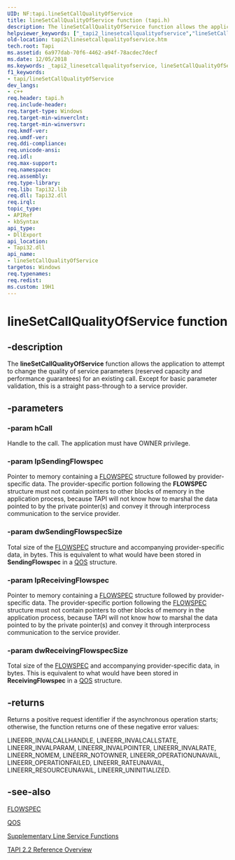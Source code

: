 ```yaml
---
UID: NF:tapi.lineSetCallQualityOfService
title: lineSetCallQualityOfService function (tapi.h)
description: The lineSetCallQualityOfService function allows the application to attempt to change the quality of service parameters (reserved capacity and performance guarantees) for an existing call.helpviewer_keywords: ["_tapi2_linesetcallqualityofservice","lineSetCallQualityOfService","lineSetCallQualityOfService function [TAPI 2.2]","tapi/lineSetCallQualityOfService","tapi2.linesetcallqualityofservice"]
old-location: tapi2\linesetcallqualityofservice.htm
tech.root: Tapi
ms.assetid: 6a977dab-70f6-4462-a94f-78acdec7decf
ms.date: 12/05/2018
ms.keywords: _tapi2_linesetcallqualityofservice, lineSetCallQualityOfService, lineSetCallQualityOfService function [TAPI 2.2], tapi/lineSetCallQualityOfService, tapi2.linesetcallqualityofservice
f1_keywords:
- tapi/lineSetCallQualityOfService
dev_langs:
- c++
req.header: tapi.h
req.include-header: 
req.target-type: Windows
req.target-min-winverclnt: 
req.target-min-winversvr: 
req.kmdf-ver: 
req.umdf-ver: 
req.ddi-compliance: 
req.unicode-ansi: 
req.idl: 
req.max-support: 
req.namespace: 
req.assembly: 
req.type-library: 
req.lib: Tapi32.lib
req.dll: Tapi32.dll
req.irql: 
topic_type:
- APIRef
- kbSyntax
api_type:
- DllExport
api_location:
- Tapi32.dll
api_name:
- lineSetCallQualityOfService
targetos: Windows
req.typenames: 
req.redist: 
ms.custom: 19H1
---
```


# lineSetCallQualityOfService function


## -description


The 
<b>lineSetCallQualityOfService</b> function allows the application to attempt to change the quality of service parameters (reserved capacity and performance guarantees) for an existing call. Except for basic parameter validation, this is a straight pass-through to a service provider.


## -parameters




### -param hCall

Handle to the call. The application must have OWNER privilege.


### -param lpSendingFlowspec

Pointer to memory containing a 
<a href="https://docs.microsoft.com/windows/desktop/api/qos/ns-qos-flowspec">FLOWSPEC</a> structure followed by provider-specific data. The provider-specific portion following the <b>FLOWSPEC</b> structure must not contain pointers to other blocks of memory in the application process, because TAPI will not know how to marshal the data pointed to by the private pointer(s) and convey it through interprocess communication to the service provider.


### -param dwSendingFlowspecSize

Total size of the <a href="https://docs.microsoft.com/windows/desktop/api/qos/ns-qos-flowspec">FLOWSPEC</a> structure and accompanying provider-specific data, in bytes. This is equivalent to what would have been stored in <b>SendingFlowspec</b> in a 
<a href="https://docs.microsoft.com/windows/win32/api/winsock2/ns-winsock2-qos">QOS</a> structure. 


### -param lpReceivingFlowspec

Pointer to memory containing a <a href="https://docs.microsoft.com/windows/desktop/api/qos/ns-qos-flowspec">FLOWSPEC</a> structure followed by provider-specific data. The provider-specific portion following the <a href="https://docs.microsoft.com/windows/desktop/api/qos/ns-qos-flowspec">FLOWSPEC</a> structure must not contain pointers to other blocks of memory in the application process, because TAPI will not know how to marshal the data pointed to by the private pointer(s) and convey it through interprocess communication to the service provider.


### -param dwReceivingFlowspecSize

Total size of the <a href="https://docs.microsoft.com/windows/desktop/api/qos/ns-qos-flowspec">FLOWSPEC</a> and accompanying provider-specific data, in bytes. This is equivalent to what would have been stored in <b>ReceivingFlowspec</b> in a <a href="https://docs.microsoft.com/windows/win32/api/winsock2/ns-winsock2-qos">QOS</a> structure. 


## -returns



Returns a positive request identifier if the asynchronous operation starts; otherwise, the function returns one of these negative error values:

LINEERR_INVALCALLHANDLE, LINEERR_INVALCALLSTATE, LINEERR_INVALPARAM, LINEERR_INVALPOINTER, LINEERR_INVALRATE, LINEERR_NOMEM, LINEERR_NOTOWNER, LINEERR_OPERATIONUNAVAIL, LINEERR_OPERATIONFAILED, LINEERR_RATEUNAVAIL, LINEERR_RESOURCEUNAVAIL, LINEERR_UNINITIALIZED.




## -see-also




<a href="https://docs.microsoft.com/windows/desktop/api/qos/ns-qos-flowspec">FLOWSPEC</a>



<a href="https://docs.microsoft.com/windows/win32/api/winsock2/ns-winsock2-qos">QOS</a>



<a href="https://docs.microsoft.com/windows/desktop/Tapi/supplementary-line-service-functions">Supplementary Line Service Functions</a>



<a href="https://docs.microsoft.com/windows/desktop/Tapi/tapi-2-2-reference">TAPI 2.2 Reference Overview</a>
 

 

